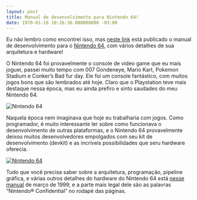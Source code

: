 ```yaml
---
layout: post
title: Manual de desenvolvimento para Nintendo 64!
date: 1970-01-16 10:26:36.000000000 -03:00
---
```


Eu não lembro como encontrei isso, mas [neste link](http://n64.icequake.net/doc/n64intro/kantan/step1/index.html "Manual N64") está publicado o manual de desenvolvimento para o [Nintendo 64](http://n64.icequake.net/doc/n64intro/kantan/step1/index.html "Manual N64"), com vários detalhes de sua arquitetura e hardware!

O Nintendo 64 foi provavelmente o console de video game que eu mais joguei, passei muito tempo com 007 Gondeneye, Mario Kart, Pokemon Stadium e Conker’s Bad fur day. Ele foi um console fantástico, com muitos jogos bons que são lembrados até hoje. Claro que o Playstation teve mais destaque nessa época, mas eu ainda prefiro e sinto saudades do meu Nintendo 64.

![](http://gamedeveloper.com.br/blog/wp-content/uploads/2012/08/1-1-1-1.gif "Nintendo 64")

Naquela época nem imaginava que hoje eu trabalharia com jogos. Como programador, é muito interessante ler sobre como funcionava o desenvolvimento de outras plataformas, e o Nintendo 64 provavelmente deixou muitos desenvolvedores empolgados com seu kit de desenvolvimento (devkit) e as incríveis possibilidades que seru hardware oferecia.

[![](http://gamedeveloper.com.br/blog/wp-content/uploads/2012/08/1-2-1-1.gif "Nintendo 64")](http://gamedeveloper.com.br/blog/wp-content/uploads/2012/08/1-2-1-1.gif)

Tudo que você precisa saber sobre a arquitetura, programação, pipeline gráfica, e várias outros detalhes do hardware do Nintendo 64 está [nesse manual](http://n64.icequake.net/doc/n64intro/kantan/step1/index.html "Manual N64") de março de 1999, e a parte mais legal dele são as palavras “Nintendo® Confidential” no rodapé das páginas.


